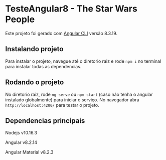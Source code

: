 # TesteAngular8 - The Star Wars People

Este projeto foi gerado com [Angular CLI](https://github.com/angular/angular-cli) versão 8.3.19.

## Instalando projeto

Para instalar o projeto, navegue até o diretorio raiz e rode `npm i` no terminal para instalar todas as dependencias.

## Rodando o projeto

No diretorio raiz, rode `ng serve` ou `npm start` (caso não tenha o angular instalado globalmente) para iniciar o serviço. 
No navegador abra `http://localhost:4200/` para testar o projeto.

## Dependencias principais

Nodejs v10.16.3

Angular v8.2.14

Angular Material v8.2.3
